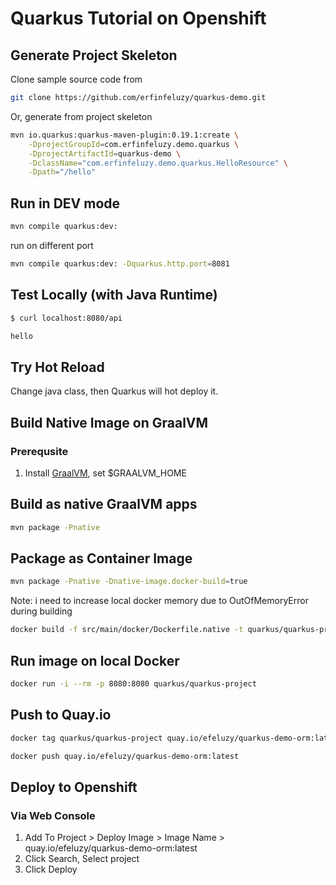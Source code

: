 # Quarkus Tutorial on Openshift

## Generate Project Skeleton

Clone sample source code from

```bash
git clone https://github.com/erfinfeluzy/quarkus-demo.git 
 ``` 
 
Or, generate from project skeleton

```bash
mvn io.quarkus:quarkus-maven-plugin:0.19.1:create \
    -DprojectGroupId=com.erfinfeluzy.demo.quarkus \
    -DprojectArtifactId=quarkus-demo \
    -DclassName="com.erfinfeluzy.demo.quarkus.HelloResource" \
    -Dpath="/hello"
 ```   
    
## Run in DEV mode

```bash
mvn compile quarkus:dev:
```
run on different port
```bash
mvn compile quarkus:dev: -Dquarkus.http.port=8081
```

## Test Locally (with Java Runtime)
```bash
$ curl localhost:8080/api
```

```bash
hello
```

## Try Hot Reload
Change java class, then Quarkus will hot deploy it.

## Build Native Image on GraalVM

### Prerequsite
1. Install [GraalVM](https://www.graalvm.org/docs/getting-started/), set $GRAALVM_HOME

## Build as native GraalVM apps
```bash
mvn package -Pnative
```

## Package as Container Image
```bash
mvn package -Pnative -Dnative-image.docker-build=true
```
Note: i need to increase local docker memory due to OutOfMemoryError during building


```bash
docker build -f src/main/docker/Dockerfile.native -t quarkus/quarkus-project .
```

## Run image on local Docker

```bash
docker run -i --rm -p 8080:8080 quarkus/quarkus-project
```

## Push to Quay.io

```bash
docker tag quarkus/quarkus-project quay.io/efeluzy/quarkus-demo-orm:latest

docker push quay.io/efeluzy/quarkus-demo-orm:latest
```

## Deploy to Openshift
### Via Web Console
1. Add To Project > Deploy Image > Image Name > quay.io/efeluzy/quarkus-demo-orm:latest
2. Click Search, Select project
3. Click Deploy
